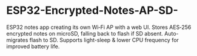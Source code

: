 # ESP32-Encrypted-Notes-AP-SD-
ESP32 notes app creating its own Wi‑Fi AP with a web UI. Stores AES‑256 encrypted notes on microSD, falling back to flash if SD absent. Auto-migrates flash to SD. Supports light-sleep &amp; lower CPU frequency for improved battery life.
